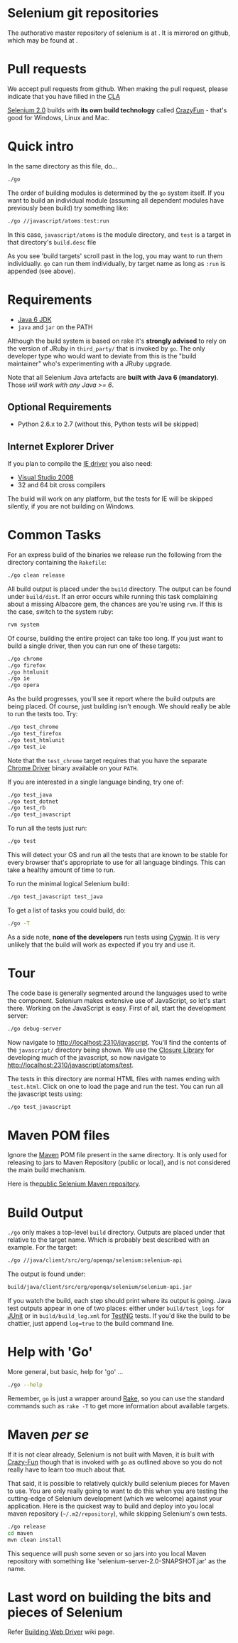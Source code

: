 # Selenium git repositories

The authorative master repository of selenium is at [](https://code.google.com/p/selenium/). It is mirrored on
github, which may be found at [](https://github.com/SeleniumHQ/selenium).

# Pull requests

We accept pull requests from github. When making the pull request, please indicate that
you have filled in the [CLA](https://spreadsheets.google.com/spreadsheet/viewform?hl=en_US&formkey=dFFjXzBzM1VwekFlOWFWMjFFRjJMRFE6MQ#gid=0)


[Selenium 2.0](http://code.google.com/p/selenium/) builds with
**its own build technology** called
[CrazyFun](http://code.google.com/p/selenium/wiki/CrazyFunBuild) - that's
good for Windows, Linux and Mac.

# Quick intro

In the same directory as this file, do...

```bash
./go
```

The order of building modules is determined by the `go` system itself.
If you want to build an individual module (assuming all dependent modules have
previously been build) try something like:

```bash
./go //javascript/atoms:test:run
```

In this case, `javascript/atoms` is the module directory, and `test` is a target
in that directory's `build.desc` file

As you see 'build targets' scroll past in the log, you may want to run them
individually. `go` can run them individually, by target name as long as `:run`
is appended (see above).

# Requirements

* [Java 6 JDK](http://www.oracle.com/technetwork/java/javase/downloads/index.html)
* `java` and `jar` on the PATH

Although the build system is based on rake it's **strongly advised** to rely on
the version of JRuby in `third_party/` that is invoked by `go`.
The only developer type who would want to deviate from this is the
"build maintainer" who's experimenting with a JRuby upgrade.

Note that all Selenium Java artefacts are **built with Java 6 (mandatory)**.
Those _will work with any Java >= 6_.

## Optional Requirements

* Python 2.6.x to 2.7  (without this, Python tests will be skipped)

## Internet Explorer Driver

If you plan to compile the
[IE driver](http://code.google.com/p/selenium/wiki/InternetExplorerDriver)
you also need:

* [Visual Studio 2008](http://www.microsoft.com/visualstudio/en-gb/products/2008-editions)
* 32 and 64 bit cross compilers

The build will work on any platform, but the tests for IE will be skipped
silently, if you are not building on Windows.

# Common Tasks

For an express build of the binaries we release run the following from the
directory containing the `Rakefile`:

```bash
./go clean release
```

All build output is placed under the `build` directory. The output can be found
under `build/dist`.
If an error occurs while running this task complaining about a missing Albacore
gem, the chances are you're using `rvm`.
If this is the case, switch to the system ruby:

```bash
rvm system
```

Of course, building the entire project can take too long. If you just want to
build a single driver, then you can run one of these targets:

```bash
./go chrome
./go firefox
./go htmlunit
./go ie
./go opera
```

As the build progresses, you'll see it report where the build outputs are being
placed. Of course, just building isn't enough. We should really be able to run
the tests too. Try:

```bash
./go test_chrome
./go test_firefox
./go test_htmlunit
./go test_ie
```

Note that the `test_chrome` target requires that you have the separate
[Chrome Driver](http://code.google.com/p/selenium/wiki/ChromeDriver) binary
available on your `PATH`.

If you are interested in a single language binding, try one of:

```bash
./go test_java
./go test_dotnet
./go test_rb
./go test_javascript
```

To run all the tests just run:

```bash
./go test
```

This will detect your OS and run all the tests that are known to be stable for
every browser that's appropriate to use for all language bindings.
This can take a healthy amount of time to run.

To run the minimal logical Selenium build:

```bash
./go test_javascript test_java
```

To get a list of tasks you could build, do:

```bash
./go -T
```

As a side note, **none of the developers** run tests using
[Cygwin](http://www.cygwin.com/).
It is very unlikely that the build will work as expected if you try and use it.

# Tour

The code base is generally segmented around the languages used to write the
component. Selenium makes extensive use of JavaScript, so let's start there.
Working on the JavaScript is easy. First of all, start the development server:

```bash
./go debug-server
```

Now navigate to [http://localhost:2310/javascript](http://localhost:2310/javascript).
You'll find the contents of the `javascript/` directory being shown.
We use the [Closure Library](https://developers.google.com/closure/library/)
for developing much of the javascript, so now navigate to
[http://localhost:2310/javascript/atoms/test](http://localhost:2310/javascript/atoms/test).

The tests in this directory are normal HTML files with names ending with
`_test.html`. Click on one to load the page and run the test. You can run all
the javascript tests using:

```bash
./go test_javascript
```

# Maven POM files

Ignore the [Maven](http://maven.apache.org/) POM file present in the same
directory. It is only used for releasing to jars to Maven Repository (public or
local), and is not considered the main build mechanism.

Here is the[public Selenium Maven repository](http://repo1.maven.org/maven2/org/seleniumhq/selenium/).

# Build Output

`./go` only makes a top-level `build` directory. Outputs are placed under that
relative to the target name. Which is probably best described with an example.
For the target:

```bash
./go //java/client/src/org/openqa/selenium:selenium-api
```

The output is found under:

```bash
build/java/client/src/org/openqa/selenium/selenium-api.jar
```

If you watch the build, each step should print where its output is going.
Java test outputs appear in one of two places: either under `build/test_logs`
for [JUnit](http://junit.sourceforge.net/) or in `build/build_log.xml`
for [TestNG](http://testng.org/doc/index.html) tests.
If you'd like the build to be chattier, just append `log=true` to the build
command line.

# Help with 'Go'

More general, but basic, help for 'go' ...

```bash
./go --help
```

Remember, `go` is just a wrapper around [Rake](http://rake.rubyforge.org/),
so you can use the standard commands such as `rake -T` to get more information
about available targets.

# Maven _per se_

If it is not clear already, Selenium is not built with Maven, it is built with
[Crazy-Fun](http://code.google.com/p/crazy-fun/) though that is invoked with
`go` as outlined above so you do not really have to learn too much about that.

That said, it is possible to relatively quickly build selenium pieces for Maven
to use. You are only really going to want to do this when you are testing the
cutting-edge of Selenium development (which we welcome) against your
application.  Here is the quickest way to build and deploy into you local maven
repository (`~/.m2/repository`), while skipping Selenium's own tests.

```bash
./go release
cd maven
mvn clean install
```

This sequence will push some seven or so jars into you local Maven repository
with something like 'selenium-server-2.0-SNAPSHOT.jar' as the name.

# Last word on building the bits and pieces of Selenium

Refer [Building Web Driver](http://code.google.com/p/selenium/wiki/BuildingWebDriver)
wiki page.
